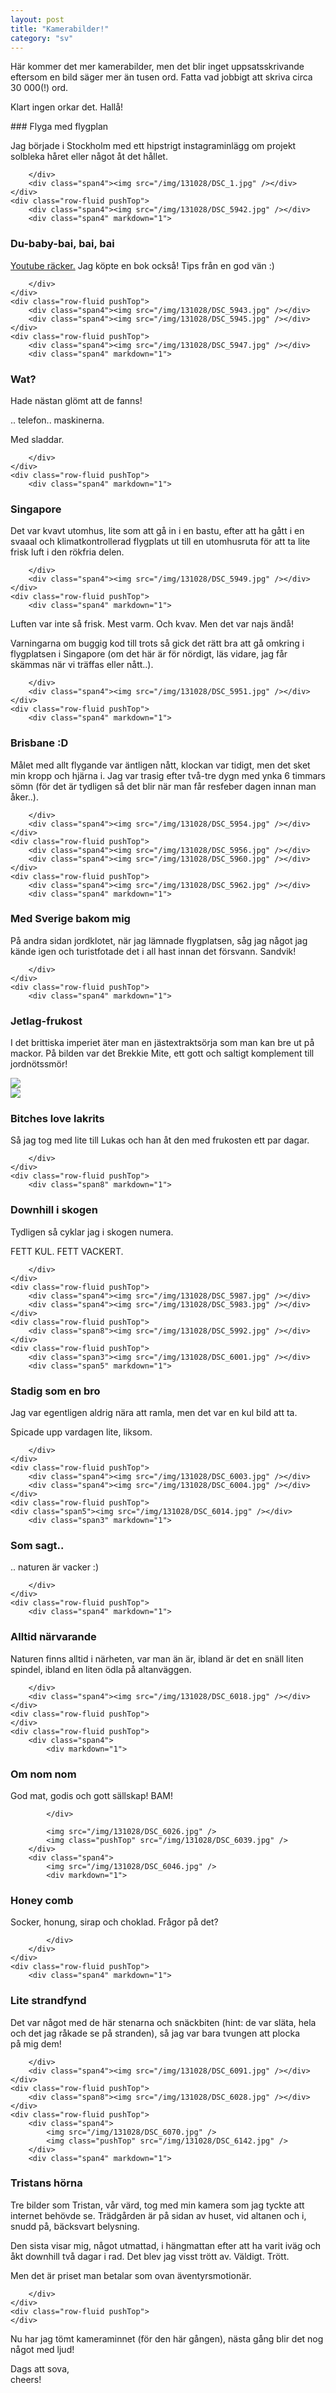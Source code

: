 ```yaml
---
layout: post
title: "Kamerabilder!"
category: "sv"
---
```


Här kommer det mer kamerabilder, men det blir inget uppsatsskrivande eftersom
en bild säger mer än tusen ord. Fatta vad jobbigt att skriva circa 30 000(!)
ord.

Klart ingen orkar det. Hallå!

<div class="container">
    <div class="row-fluid">
        <div class="span4" markdown="1">
### Flyga med flygplan

Jag började i Stockholm med ett hipstrigt instagraminlägg om projekt
solbleka håret eller något åt det hållet.

        </div>
        <div class="span4"><img src="/img/131028/DSC_1.jpg" /></div>
    </div>
    <div class="row-fluid pushTop">
        <div class="span4"><img src="/img/131028/DSC_5942.jpg" /></div>
        <div class="span4" markdown="1">
### Du-baby-bai, bai, bai

<a href="http://www.youtube.com/watch?v=Eo-KmOd3i7s&t=1m6s">Youtube räcker.</a>
Jag köpte en bok också! Tips från en god vän :)

        </div>
    </div>
    <div class="row-fluid pushTop">
        <div class="span4"><img src="/img/131028/DSC_5943.jpg" /></div>
        <div class="span4"><img src="/img/131028/DSC_5945.jpg" /></div>
    </div>
    <div class="row-fluid pushTop">
        <div class="span4"><img src="/img/131028/DSC_5947.jpg" /></div>
        <div class="span4" markdown="1">
### Wat?

Hade nästan glömt att de fanns!

.. telefon.. maskinerna.

Med sladdar.

        </div>
    </div>
    <div class="row-fluid pushTop">
        <div class="span4" markdown="1">
### Singapore

Det var kvavt utomhus, lite som att gå in i en bastu, efter att ha gått i en
svaaal och klimatkontrollerad flygplats ut till en utomhusruta för att ta lite
frisk luft i den rökfria delen.

        </div>
        <div class="span4"><img src="/img/131028/DSC_5949.jpg" /></div>
    </div>
    <div class="row-fluid pushTop">
        <div class="span4" markdown="1">
Luften var inte så frisk. Mest varm. Och kvav.
Men det var najs ändå!

Varningarna om buggig kod till trots så gick det rätt bra att gå omkring i
flygplatsen i Singapore (om det här är för nördigt, läs vidare, jag får skämmas
när vi träffas eller nått..).

        </div>
        <div class="span4"><img src="/img/131028/DSC_5951.jpg" /></div>
    </div>
    <div class="row-fluid pushTop">
        <div class="span4" markdown="1">
### Brisbane :D

Målet med allt flygande var äntligen nått, klockan var tidigt, men det sket min
kropp och hjärna i. Jag var trasig efter två-tre dygn med ynka 6 timmars sömn
(för det är tydligen så det blir när man får resfeber dagen innan man åker..).

        </div>
        <div class="span4"><img src="/img/131028/DSC_5954.jpg" /></div>
    </div>
    <div class="row-fluid pushTop">
        <div class="span4"><img src="/img/131028/DSC_5956.jpg" /></div>
        <div class="span4"><img src="/img/131028/DSC_5960.jpg" /></div>
    </div>
    <div class="row-fluid pushTop">
        <div class="span4"><img src="/img/131028/DSC_5962.jpg" /></div>
        <div class="span4" markdown="1">
### Med Sverige bakom mig

På andra sidan jordklotet, när jag lämnade flygplatsen, såg jag något jag kände
igen och turistfotade det i all hast innan det försvann. Sandvik!

        </div>
    </div>
    <div class="row-fluid pushTop">
        <div class="span4" markdown="1">
### Jetlag-frukost

I det brittiska imperiet äter man en jästextraktsörja som man kan bre ut på
mackor. På bilden var det Brekkie Mite, ett gott och saltigt komplement till
jordnötssmör!
        </div>
        <div class="span4"><img src="/img/131028/DSC_5970.jpg" /></div>
    </div>
    <div class="row-fluid pushTop">
        <div class="span4"><img src="/img/131028/DSC_5976.jpg" /></div>
        <div class="span4" markdown="1">
### Bitches love lakrits

Så jag tog med lite till Lukas och han åt den med frukosten ett par dagar.

        </div>
    </div>
    <div class="row-fluid pushTop">
        <div class="span8" markdown="1">
### Downhill i skogen

Tydligen så cyklar jag i skogen numera.

FETT KUL. FETT VACKERT.

        </div>
    </div>
    <div class="row-fluid pushTop">
        <div class="span4"><img src="/img/131028/DSC_5987.jpg" /></div>
        <div class="span4"><img src="/img/131028/DSC_5983.jpg" /></div>
    </div>
    <div class="row-fluid pushTop">
        <div class="span8"><img src="/img/131028/DSC_5992.jpg" /></div>
    </div>
    <div class="row-fluid pushTop">
        <div class="span3"><img src="/img/131028/DSC_6001.jpg" /></div>
        <div class="span5" markdown="1">
### Stadig som en bro

Jag var egentligen aldrig nära att ramla, men det var en kul bild att ta.

Spicade upp vardagen lite, liksom.

        </div>
    </div>
    <div class="row-fluid pushTop">
        <div class="span4"><img src="/img/131028/DSC_6003.jpg" /></div>
        <div class="span4"><img src="/img/131028/DSC_6004.jpg" /></div>
    </div>
    <div class="row-fluid pushTop">
    <div class="span5"><img src="/img/131028/DSC_6014.jpg" /></div>
        <div class="span3" markdown="1">
### Som sagt..

.. naturen är vacker :)

        </div>
    </div>
    <div class="row-fluid pushTop">
        <div class="span4" markdown="1">
### Alltid närvarande

Naturen finns alltid i närheten, var man än är, ibland är det en snäll liten
spindel, ibland en liten ödla på altanväggen.

        </div>
        <div class="span4"><img src="/img/131028/DSC_6018.jpg" /></div>
    </div>
    <div class="row-fluid pushTop">
    </div>
    <div class="row-fluid pushTop">
        <div class="span4">
            <div markdown="1">
### Om nom nom

God mat, godis och gott sällskap! BAM!

            </div>

            <img src="/img/131028/DSC_6026.jpg" />
            <img class="pushTop" src="/img/131028/DSC_6039.jpg" />
        </div>
        <div class="span4">
            <img src="/img/131028/DSC_6046.jpg" />
            <div markdown="1">
### Honey comb

Socker, honung, sirap och choklad. Frågor på det?

            </div>
        </div>
    </div>
    <div class="row-fluid pushTop">
        <div class="span4" markdown="1">
### Lite strandfynd

Det var något med de här stenarna och snäckbiten (hint: de var släta, hela och
det jag råkade se på stranden), så jag var bara tvungen att plocka på mig dem!

        </div>
        <div class="span4"><img src="/img/131028/DSC_6091.jpg" /></div>
    </div>
    <div class="row-fluid pushTop">
        <div class="span8"><img src="/img/131028/DSC_6028.jpg" /></div>
    </div>
    <div class="row-fluid pushTop">
        <div class="span4">
            <img src="/img/131028/DSC_6070.jpg" />
            <img class="pushTop" src="/img/131028/DSC_6142.jpg" />
        </div>
        <div class="span4" markdown="1">
### Tristans hörna

Tre bilder som Tristan, vår värd, tog med min kamera som jag tyckte att
internet behövde se. Trädgården är på sidan av huset, vid altanen och i, snudd
på, bäcksvart belysning.

Den sista visar mig, något utmattad, i hängmattan efter att ha varit iväg och
åkt downhill två dagar i rad. Det blev jag visst trött av. Väldigt. Trött.

Men det är priset man betalar som ovan äventyrsmotionär.

        </div>
    </div>
    <div class="row-fluid pushTop">
    </div>
</div>

Nu har jag tömt kameraminnet (för den här gången), nästa gång blir det nog
något med ljud!

Dags att sova,<br />
cheers!

